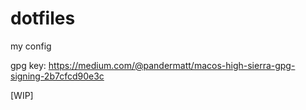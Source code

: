 # dotfiles
my config


gpg key: https://medium.com/@pandermatt/macos-high-sierra-gpg-signing-2b7cfcd90e3c

[WIP]
